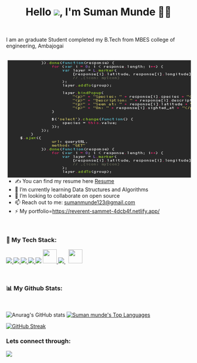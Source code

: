 <h1 align="center">Hello  <img src="https://raw.githubusercontent.com/MartinHeinz/MartinHeinz/master/wave.gif" width="30px">, I'm Suman Munde 👩‍💻</h1>
<br>

I am an graduate Student
completed my B.Tech from MBES college of engineering, Ambajogai

<br>

<img align="right" alt="GIF" src="https://github.com/bhumikatewary/bhumikatewary/blob/main/giphy.gif" width="500" height="320" />

- ✍ You can find my resume here [Resume]
- 🌱 I’m currently learning Data Structures and Algorithms
- 👯 I’m looking to collaborate on open source
- 📫 Reach out to me: sumanmunde123@gmail.com
- ⚡ My portfolio=https://reverent-sammet-4dcb4f.netlify.app/

<br>


### 🚀 My Tech Stack:

<p align="left">
    <a href="https://www.w3.org/html/" target="_blank"> <img src="https://img.icons8.com/color/48/000000/html-5.png"/> </a>
    <a href="https://www.w3schools.com/css/" target="_blank"> <img src="https://img.icons8.com/color/48/000000/css3.png"/> </a>
     <a href="https://getbootstrap.com" target="_blank"> <img src="https://img.icons8.com/color/48/000000/bootstrap.png"/> </a>
    <a href="https://developer.mozilla.org/en-US/docs/Web/JavaScript" target="_blank"> <img src="https://img.icons8.com/color/48/000000/javascript.png"/> </a>
    <a href="https://en.wikipedia.org/wiki/C%2B%2B"><img src="https://img.icons8.com/color/48/000000/c-plus-plus-logo.png"/></a>
    <a href="https://www.react.com" target="_blank"> 
        <img style=" width:38px; height:38px" src="https://encrypted-tbn0.gstatic.com/images?q=tbn:ANd9GcTV3Ll00eY0QXj7RYT4SEePvPBhOHRg-L3e0Q&usqp=CAU"/> </a>
    <a>
    <a style="padding-right:8px;" href="https://nodejs.org" target="_blank"> <img src="https://img.icons8.com/color/48/000000/nodejs.png"/> </a>
    <a  href="https://www.mongodb.com" target="_blank"> 
        <img style=" width:38px; height:38px" src="https://encrypted-tbn0.gstatic.com/images?q=tbn:ANd9GcRoWXdwCswoUG2TnImiGElCqrKpHO3DTb26Vw&usqp=CAU"/> </a>
   
</p>


<br>

### 📊 My Github Stats:
<br/>

![Anurag's GitHub stats](https://github-readme-stats.vercel.app/api?username=sumanmunde123&show_icons=true&theme=radical) <a href="https://github.com/SubhamRaoniar28/github-readme-stats"><img alt="Suman munde's Top Languages" src="https://github-readme-stats.vercel.app/api/top-langs/?username=sumanmunde123&langs_count=8&count_private=true&layout=compact&theme=react&hide_border=true&bg_color=0D1117" /></a>

[![GitHub Streak](https://github-readme-streak-stats.herokuapp.com?user=sumanmunde123&theme=radical&hide_border=true&date_format=M%20j%5B%2C%20Y%5D)](https://git.io/streak-stats)
<br>


### Lets connect through:


<a href="https://www.linkedin.com/in/bhumika-tewary-6673681a4/"><img src="https://img.icons8.com/color/48/000000/linkedin.png"/></a>




[resume]: https://drive.google.com/file/d/1t7qXzilCNWrxcmJsR7loPWv2qUAKP5X3/view?usp=sharing
